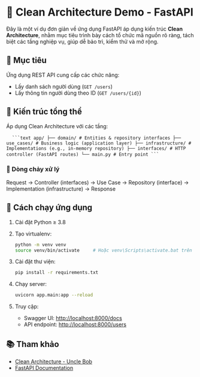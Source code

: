 # 🧼 Clean Architecture Demo - FastAPI

Đây là một ví dụ đơn giản về ứng dụng FastAPI áp dụng kiến trúc **Clean Architecture**, nhằm mục tiêu trình bày cách tổ chức mã nguồn rõ ràng, tách biệt các tầng nghiệp vụ, giúp dễ bảo trì, kiểm thử và mở rộng.

## 📌 Mục tiêu

Ứng dụng REST API cung cấp các chức năng:
- Lấy danh sách người dùng (`GET /users`)
- Lấy thông tin người dùng theo ID (`GET /users/{id}`)

## 🧱 Kiến trúc tổng thể

Áp dụng Clean Architecture với các tầng:

<pre> <code> ```text app/ ├── domain/ # Entities & repository interfaces ├── use_cases/ # Business logic (application layer) ├── infrastructure/ # Implementations (e.g., in-memory repository) ├── interfaces/ # HTTP controller (FastAPI routes) └── main.py # Entry point ``` </code> </pre>

### 🔁 Dòng chảy xử lý
Request → Controller (interfaces) → Use Case → Repository (interface) → Implementation (infrastructure) → Response


## 🚀 Cách chạy ứng dụng

1. Cài đặt Python ≥ 3.8  
2. Tạo virtualenv:

    ```bash
    python -m venv venv
    source venv/bin/activate     # Hoặc venv\Scripts\activate.bat trên Windows
    ```

3. Cài đặt thư viện:

    ```bash
    pip install -r requirements.txt
    ```

4. Chạy server:

    ```bash
    uvicorn app.main:app --reload
    ```

5. Truy cập:
    - Swagger UI: [http://localhost:8000/docs](http://localhost:8000/docs)
    - API endpoint: [http://localhost:8000/users](http://localhost:8000/users)



## 📚 Tham khảo

- [Clean Architecture - Uncle Bob](https://8thlight.com/blog/uncle-bob/2012/08/13/the-clean-architecture.html)
- [FastAPI Documentation](https://fastapi.tiangolo.com/)
